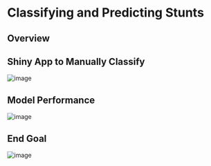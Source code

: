 # Classifying and Predicting Stunts
## Overview

## Shiny App to Manually Classify
![image](https://github.com/user-attachments/assets/533d8769-ff77-4eb0-a3bd-b0847118fffb)

## Model Performance
![image](https://github.com/user-attachments/assets/6be0f21d-19ee-4718-8862-30690d62cb36)

## End Goal
![image](https://github.com/user-attachments/assets/b22b7dd8-06e3-4fa0-8dbf-c3c70e416551)

